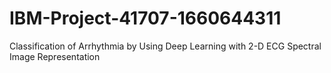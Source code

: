 # IBM-Project-41707-1660644311
Classification of Arrhythmia by Using Deep Learning with 2-D ECG Spectral Image Representation

